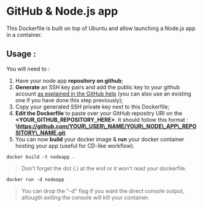 # GitHub & Node.js app

This Dockerfile is built on top of Ubuntu and allow launching a Node.js app in a container.

## Usage :
You will need to :

1. Have your node app **repository on github**;
2. **Generate** an SSH key pairs and add the public key to your github account [as explained in the GitHub help](https://help.github.com/articles/generating-ssh-keys/) (you can also use an existing one if you have done this step previously);
3. Copy your generated SSH private key next to this Dockerfile;
4. **Edit the Dockerfile** to paste over your GitHub repositry URI on the **\<YOUR\_GITHUB\_REPOSITORY\_HERE\>**. It should follow this format : **\https://github.com/YOUR\_USER\_NAME/YOUR\_NODE\_APP\_REPOSITORY\_NAME.git**.
5. You can now **build** your docker image & **run** your docker container hosting your app (useful for CD-like workflow).

`docker build -t nodeapp .`
> Don't forget the dot (**.**) at the end or it won't read your dockerfile.

`docker run -d nodeapp`
> You can drop the "-d" flag if you want the direct console output, altougth exiting the console will kill your container.
